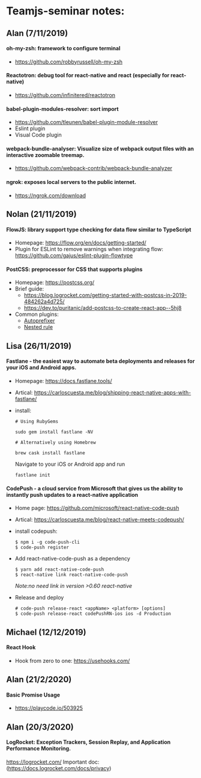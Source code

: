# Teamjs-seminar notes:

## Alan (7/11/2019)
#### oh-my-zsh: framework to configure terminal
- https://github.com/robbyrussell/oh-my-zsh
#### Reactotron: debug tool for react-native and react (especially for react-native)
- https://github.com/infinitered/reactotron
#### babel-plugin-modules-resolver: sort import 
- https://github.com/tleunen/babel-plugin-module-resolver
- Eslint plugin
- Visual Code plugin
#### webpack-bundle-analyser: Visualize size of webpack output files with an interactive zoomable treemap.
- https://github.com/webpack-contrib/webpack-bundle-analyzer
#### ngrok: exposes local servers to the public internet.
- https://ngrok.com/download

## Nolan (21/11/2019)
#### FlowJS: library support type checking for data flow similar to TypeScript
- Homepage: https://flow.org/en/docs/getting-started/
- Plugin for ESLint to remove warnings when integrating flow: https://github.com/gajus/eslint-plugin-flowtype
#### PostCSS: preprocessor for CSS that supports plugins
- Homepage: https://postcss.org/
- Brief guide:
    - https://blog.logrocket.com/getting-started-with-postcss-in-2019-484262a4d725/
    - https://dev.to/puritanic/add-postcss-to-create-react-app--5hj8
- Common plugins:
    - [Autoprefixer](https://github.com/postcss/autoprefixer)
    - [Nested rule](https://github.com/postcss/postcss-nested)
## Lisa (26/11/2019)
#### Fastlane - the easiest way to automate beta deployments and releases for your iOS and Android apps.
- Homepage: https://docs.fastlane.tools/
- Artical: https://carloscuesta.me/blog/shipping-react-native-apps-with-fastlane/
- install:
    ``` 
    # Using RubyGems

    sudo gem install fastlane -NV

    # Alternatively using Homebrew

    brew cask install fastlane
    ```
    Navigate to your iOS or Android app and run

    ```
    fastlane init
    ```
#### CodePush - a cloud service from Microsoft that gives us the ability to instantly push updates to a react-native application
- Home page: https://github.com/microsoft/react-native-code-push
- Artical: https://carloscuesta.me/blog/react-native-meets-codepush/
- install codepush:
    ```
    $ npm i -g code-push-cli
    $ code-push register
    ```
- Add react-native-code-push as a dependency 
    ```
    $ yarn add react-native-code-push
    $ react-native link react-native-code-push
    ```
    _Note:no need link in version >0.60 react-native_ 

- Release and deploy
    ```
    # code-push release-react <appName> <platform> [options]
    $ code-push release-react codePushRN-ios ios -d Production
    ```
## Michael (12/12/2019)
#### React Hook
- Hook from zero to one: https://usehooks.com/


## Alan (21/2/2020)
#### Basic Promise Usage
- https://playcode.io/503925

## Alan (20/3/2020)
#### LogRocket: Exception Trackers, Session Replay, and Application Performance Monitoring.
https://logrocket.com/
Important doc: (https://docs.logrocket.com/docs/privacy)
